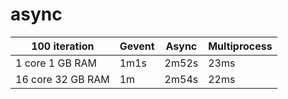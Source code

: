 # async

|100 iteration| Gevent| Async| Multiprocess |
|------------|-------|------|---------------|
| 1 core 1 GB RAM| 1m1s | 2m52s| 23ms |
| 16 core 32 GB RAM| 1m | 2m54s| 22ms |
